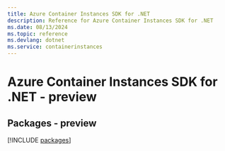 ```yaml
---
title: Azure Container Instances SDK for .NET
description: Reference for Azure Container Instances SDK for .NET
ms.date: 08/13/2024
ms.topic: reference
ms.devlang: dotnet
ms.service: containerinstances
---
```

# Azure Container Instances SDK for .NET - preview
## Packages - preview
[!INCLUDE [packages](container-instances-index.md)]